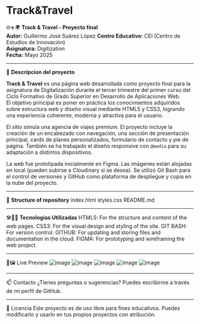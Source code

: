 # Track&Travel

🌐✈️🌍 **Track & Travel - Proyecto final**  
**Autor:** Guillermo José Suárez López 
**Centro Educativo:** CEI (Centro de Estudios de Innovación)  
**Asignatura:** Digitization  
**Fecha:** Mayo 2025  

---

📌 **Descripcion del proyecto**

**Track & Travel** es una página web desarrollada como proyecto final para la asignatura de Digitalización durante el tercer trimestre del primer curso del Ciclo Formativo de Grado Superior en Desarrollo de Aplicaciones Web.  
El objetivo principal es poner en práctica los conocimientos adquiridos sobre estructura web y diseño visual mediante HTML5 y CSS3, logrando una experiencia coherente, moderna y atractiva para el usuario.

El sitio simula una agencia de viajes premium. El proyecto incluye la creación de un encabezado con navegación, una sección de presentación principal, cards de planes personalizados, formulario de contacto y pie de página. También se ha trabajado el diseño responsive con `@media` para su adaptación a distintos dispositivos.

La web fue prototipada inicialmente en Figma. Las imágenes están alojadas en local (pueden subirse a Cloudinary si se desea). Se utilizó Git Bash para el control de versiones y GitHub como plataforma de despliegue y copia en la nube del proyecto.

---

📁 **Structure of repository**
index.html
styles.css
README.md

---

🛠️👩‍💻 **Tecnologías Utilizadas**
HTML5: For the structure and content of the web pages.
CSS3: For the visual design and styling of the site.
GIT BASH: For version control.
GITHUB: For updating and storing files and documentation in the cloud.
FIGMA: For prototyping and wireframing the web project.

---

👀🖼️ Live Preview
![image](https://github.com/user-attachments/assets/a4154d75-6d23-4cf9-87ca-a6dbbaacaaa3)
![image](https://github.com/user-attachments/assets/f0da52b4-bbad-4e30-8d5d-1d5c4d0800b8)
![image](https://github.com/user-attachments/assets/1055837d-85f4-4765-839d-248bc18a34a5)
![image](https://github.com/user-attachments/assets/3fac5f96-faa5-4948-8e50-c63993141530)
![image](https://github.com/user-attachments/assets/0b9e0f4c-74a4-40dd-9c0d-70b2c2b27b9d)

---

📫 Contacto
¿Tienes preguntas o sugerencias? Puedes escribirme a través de mi perfil de GitHub.

---

📝 Licencia
Este proyecto es de uso libre para fines educativos. Puedes modificarlo y usarlo en tus propios proyectos con atribución.
